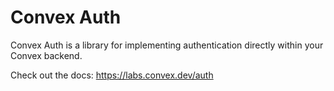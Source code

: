 # Convex Auth

Convex Auth is a library for implementing authentication directly within your
Convex backend.

Check out the docs: https://labs.convex.dev/auth
